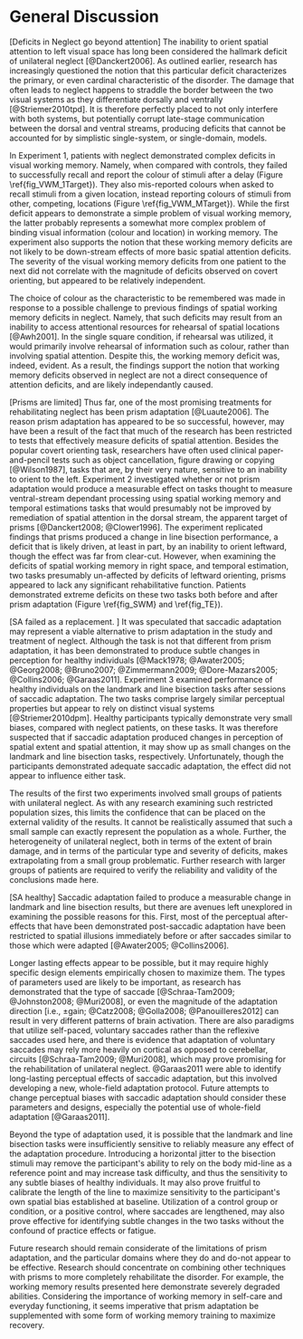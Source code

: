 General Discussion 
=================

[Deficits in Neglect go beyond attention] The inability to orient
spatial attention to left visual space has long been considered
the hallmark deficit of unilateral neglect [@Danckert2006].  As
outlined earlier, research has increasingly questioned the notion
that this particular deficit characterizes the primary, or even
cardinal characteristic of the disorder. The damage that often
leads to neglect happens to straddle the border between the two
visual systems as they differentiate dorsally and ventrally
[@Striemer2010tpd].  It is therefore perfectly placed to not only
interfere with both systems, but potentially corrupt late-stage
communication between the dorsal and ventral streams, producing
deficits that cannot be accounted for by simplistic single-system,
or single-domain, models.


In Experiment 1, patients with neglect demonstrated complex deficits
in visual working memory. Namely, when compared with controls,
they failed to successfully recall and report the colour of
stimuli after a delay (Figure \ref{fig_VWM_1Target}). They also
mis-reported colours when asked to recall stimuli from a given
location, instead reporting colours of stimuli from other,
competing, locations (Figure \ref{fig_VWM_MTarget}).  While the
first deficit appears to demonstrate a simple problem of visual
working memory, the latter probably represents a somewhat more
complex problem of binding visual information (colour and
location) in working memory.  The experiment also supports the
notion that these working memory deficits are not likely to be
down-stream effects of more basic spatial attention deficits.  The
severity of the visual working memory deficits from one patient to
the next did not correlate with the magnitude of deficits observed
on covert orienting, but appeared to be relatively independent. 

The choice of colour as the characteristic to be remembered was
made in response to a possible challenge to previous findings of
spatial working memory deficits in neglect. Namely, that such
deficits may result from an inability to access attentional
resources for rehearsal of spatial locations [@Awh2001]. 
In the single square
condition, if rehearsal was utilized, it would primarily involve
rehearsal of information such as colour, rather than involving spatial
attention. Despite this, the working memory deficit was, indeed,
evident. As a result, the findings support the notion that 
working memory deficits observed in
neglect are not a direct consequence of attention deficits, and
are likely independantly caused.

[Prisms are limited] Thus far, one of the most promising
treatments for rehabilitating neglect has been prism adaptation
[@Luaute2006].  The reason prism adaptation has appeared to be so
successful, however, may have been a result of the fact that much
of the research has been restricted to tests that effectively
measure deficits of spatial attention. Besides the popular covert
orienting task, researchers have often used clinical
paper-and-pencil tests such as object cancellation, figure drawing
or copying [@Wilson1987], tasks that are, by their very nature,
sensitive to an inability to orient to the left. Experiment 2
investigated whether or not prism adaptation would produce a
measurable effect on tasks thought to measure ventral-stream
dependant processing using spatial working memory and temporal
estimations tasks that would presumably not be improved by
remediation of spatial attention in the dorsal stream, the
apparent target of prisms [@Danckert2008; @Clower1996].  The
experiment replicated findings that prisms produced a change in
line bisection performance, a deficit that is likely driven, at
least in part, by an inability to orient leftward, though the
effect was far from clear-cut.  However, when examining the
deficits of spatial working memory in right space, and temporal
estimation, two tasks presumably un-affected by deficits of
leftward orienting, prisms appeared to lack any significant
rehabilitative function. Patients demonstrated extreme deficits
on these two tasks both before and after prism adaptation (Figure
\ref{fig_SWM} and \ref{fig_TE}).



[SA failed as a replacement. ] It was speculated that saccadic
adaptation may represent a viable alternative to prism adaptation
in the study and treatment of neglect. 
Although the task is not that different from prism
adaptation, it has been demonstrated to produce subtle changes in
perception for healthy individuals [@Mack1978; @Awater2005;
@Georg2008; @Bruno2007; @Zimmermann2009; @Dore-Mazars2005;
@Collins2006; @Garaas2011].  Experiment 3 examined performance of
healthy individuals on the landmark and line bisection tasks after
sessions of saccadic adaptation.  The two tasks comprise largely
similar perceptual properties but appear to rely on distinct
visual systems [@Striemer2010dpm].  Healthy participants
typically demonstrate very small biases, compared with neglect
patients, on these tasks. It was therefore suspected that if
saccadic adaptation produced changes in perception of spatial
extent and spatial attention, it may show up as small changes on
the landmark and line bisection tasks, respectively.
Unfortunately, though the participants demonstrated adequate
saccadic adaptation, the effect did not appear to influence either
task. 

The results of the first two experiments involved small groups of
patients with unilateral neglect.  As with any research examining
such restricted population sizes, this limits the confidence that
can be placed on the external validity of the results. It cannot
be realistically assumed that such a small sample can exactly
represent the population as a whole. Further, the heterogeneity of
unilateral neglect, both in terms of the extent of brain damage,
and in terms of the particular type and severity of deficits,
makes extrapolating from a small group problematic.  Further
research with larger groups of patients are required to verify the
reliability and validity of the conclusions made here. 

[SA healthy] Saccadic adaptation failed to produce a measurable
change in landmark and line bisection results, but there are
avenues left unexplored in examining the possible reasons for
this.  First, most of the perceptual after-effects that have been
demonstrated post-saccadic adaptation have been restricted to
spatial illusions immediately before or after saccades similar to
those which were adapted [@Awater2005; @Collins2006]. 

Longer
lasting effects appear to be possible, but it may require highly
specific design elements empirically chosen to maximize them.  The
types of parameters used are likely to be important, as research
has demonstrated that the type of saccade
[@Schraa-Tam2009; @Johnston2008; @Muri2008], or even the magnitude
of the adaptation direction [i.e., $\pm \text{gain}$; @Catz2008;
@Golla2008; @Panouilleres2012] can result in very different
patterns of brain activation. There are also paradigms that utilize self-paced, voluntary
saccades rather than the reflexive saccades used here, and there
is evidence that adaptation of voluntary saccades may rely more
heavily on cortical as opposed to cerebellar, circuits
[@Schraa-Tam2009; @Muri2008], which may prove promising for the
rehabilitation of unilateral neglect.  @Garaas2011 were able to
identify long-lasting perceptual effects of saccadic adaptation,
but this
involved developing a new, whole-field adaptation protocol. Future
attempts to change perceptual biases with saccadic adaptation
should consider these parameters and designs, especially the potential use of
whole-field adaptation [@Garaas2011].

Beyond the type of adaptation used, it is possible that the
landmark and line bisection tasks were insufficiently sensitive to
reliably measure any effect of the adaptation procedure.
Introducing a horizontal jitter to the bisection stimuli may 
remove the participant's ability to rely on the body mid-line as a
reference point and may increase task difficulty, and thus the
sensitivity to any subtle biases of healthy individuals. It may also
prove fruitful to calibrate the length of the line to maximize
sensitivity to the participant's own spatial bias established at
baseline. Utilization of a control group or condition, or a
positive control, where saccades are lengthened, may also prove
effective for identifying subtle changes in the two tasks without
the confound of practice effects or fatigue.

Future research should remain considerate of the
limitations of prism adaptation, and the particular domains where
they do and do-not appear to be effective. Research should
concentrate on combining other techniques with prisms to more
completely rehabilitate the disorder. For example, the working
memory results presented here demonstrate severely degraded
abilities. Considering the importance of working memory in
self-care and everyday functioning, it seems imperative that prism
adaptation be supplemented with some form of working memory
training to maximize recovery. 






